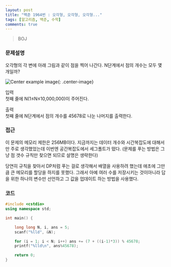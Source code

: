 ```yaml
---
layout: post
title: "백준 1964번 : 오각형, 오각형, 오각형..."
tags: [알고리즘, 백준, 수학]
comments: true
---
```


> BOJ  

### 문제설명  
오각형의 각 변에 아래 그림과 같이 점을 찍어 나간다. N단계에서 점의 개수는 모두 몇 개일까?  

![Center example image](https://user-images.githubusercontent.com/35067611/70070237-9578fa00-1636-11ea-9004-7551ae546720.png "Center"){: .center-image}  

입력  
첫째 줄에 N(1≤N≤10,000,000)이 주어진다.  

출력  
첫째 줄에 N단계에서 점의 개수를 45678로 나눈 나머지를 출력한다.  

### 접근  
이 문제의 메모리 제한은 256MB이다. 지금까지는 데이터 개수와 시간복잡도에 대해서만 주로 생각했었는데 이번엔 공간복잡도에서 세그폴트가 떴다. (문제를 푸는 방법은 그냥 점 갯수 규칙만 찾으면 되므로 설명은 생략한다)  

당연히 규칙을 찾아서 DP처럼 푸는 걸로 생각해서 배열을 사용하려 했는데 애초에 그만큼 큰 메모리를 할당을 하지를 못했다. 그래서 아예 여러 수를 저장시키는 것이아니라 답을 위한 하나의 변수만 선언하고 그 값을 업데이트 하는 방법을 사용했다.  

### 코드  
~~~c++
#include <cstdio>
using namespace std;

int main() {

    long long N, i, ans = 5;
    scanf("%lld", &N);

    for (i = 1; i < N; i++) ans += (7 + ((i-1)*3)) % 45678;
    printf("%lld\n", ans%45678);

    return 0;
}
~~~